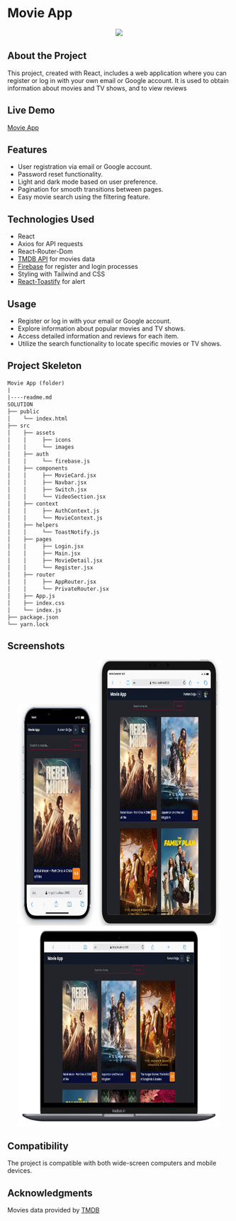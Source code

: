 # Movie App

<div align="center">
  <img src="./src/assets/images/movie.gif" />
</div>

## About the Project

This project, created with React, includes a web application where you can register or log in with your own email or Google account. It is used to obtain information about movies and TV shows, and to view reviews

## Live Demo

[Movie App](https://react-weather-app-omega-pink.vercel.app/)

## Features

- User registration via email or Google account.
- Password reset functionality.
- Light and dark mode based on user preference.
- Pagination for smooth transitions between pages.
- Easy movie search using the filtering feature.

## Technologies Used

- React
- Axios for API requests
- React-Router-Dom
- [TMDB API](https://www.themoviedb.org/) for movies data
- [Firebase](https://firebase.google.com/) for register and login processes
- Styling with Tailwind and CSS 
- [React-Toastify](https://fkhadra.github.io/react-toastify/introduction/) for alert 

## Usage

- Register or log in with your email or Google account.
- Explore information about popular movies and TV shows.
- Access detailed information and reviews for each item.
- Utilize the search functionality to locate specific movies or TV shows.

## Project Skeleton

```
Movie App (folder)
|
|----readme.md         
SOLUTION
├── public
│    └── index.html
├── src
│    ├── assets
│    │     ├── icons
│    │     └── images
│    ├── auth
│    │     └── firebase.js
│    ├── components
│    │     ├── MovieCard.jsx
│    │     ├── Navbar.jsx
│    │     ├── Switch.jsx    
│    │     └── VideoSection.jsx  
│    ├── context
│    │     ├── AuthContext.js
│    │     └── MovieContext.js 
│    ├── helpers
│    │     └── ToastNotify.js
│    ├── pages
│    │     ├── Login.jsx
│    │     ├── Main.jsx
│    │     ├── MovieDetail.jsx    
│    │     └── Register.jsx 
│    ├── router
│    │     ├── AppRouter.jsx
│    │     └── PrivateRouter.jsx
│    ├── App.js
│    ├── index.css
│    └── index.js
├── package.json
└── yarn.lock
```

## Screenshots

<div align="center">
  <img src="./src/assets/images/Screenshot_1.jpg"  width="35%" height="500" />
  <img src="./src/assets/images/Screenshot_2.jpg"  width="55%" height="600" />
  <img src="./src/assets/images/Screenshot_3.jpg"  width="90.5%" height="450" />
</div>

## Compatibility

The project is compatible with both wide-screen computers and mobile devices.

## Acknowledgments

Movies data provided by [TMDB](https://www.themoviedb.org/)